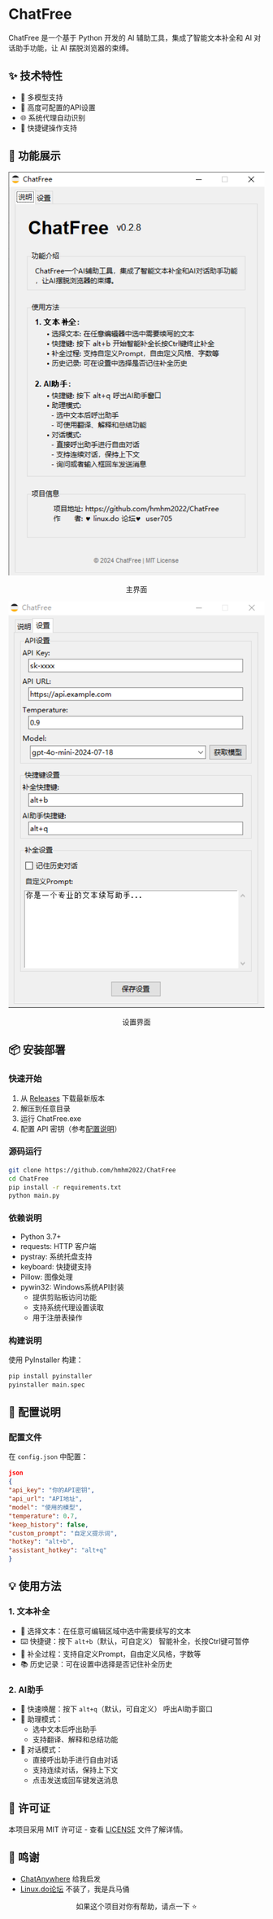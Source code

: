 # ChatFree

ChatFree 是一个基于 Python 开发的 AI 辅助工具，集成了智能文本补全和 AI 对话助手功能，让 AI 摆脱浏览器的束缚。

</div>

## ✨ 技术特性

- 📝 多模型支持
- 🔧 高度可配置的API设置
- 🌐 系统代理自动识别
- 🚀 快捷键操作支持

## 📸 功能展示

<div align="center">
<img src="assets/screenshot1.png" alt="主界面" width="600"/>
<p>主界面</p>
</div>

<div align="center">
<img src="assets/screenshot2.png" alt="设置界面" width="600"/>
<p>设置界面</p>
</div>

## 📦 安装部署

### 快速开始

1. 从 [Releases](https://github.com/hmhm2022/ChatFree/releases) 下载最新版本
2. 解压到任意目录
3. 运行 ChatFree.exe
4. 配置 API 密钥（参考[配置说明](#-配置说明)）

### 源码运行
```bash
git clone https://github.com/hmhm2022/ChatFree
cd ChatFree
pip install -r requirements.txt
python main.py

```

### 依赖说明

- Python 3.7+
- requests: HTTP 客户端
- pystray: 系统托盘支持
- keyboard: 快捷键支持
- Pillow: 图像处理
- pywin32: Windows系统API封装
  - 提供剪贴板访问功能
  - 支持系统代理设置读取
  - 用于注册表操作

### 构建说明

使用 PyInstaller 构建：
```bash
pip install pyinstaller
pyinstaller main.spec
```

## 🔧 配置说明

### 配置文件

在 `config.json` 中配置：
```json
json
{
"api_key": "你的API密钥",
"api_url": "API地址",
"model": "使用的模型",
"temperature": 0.7,
"keep_history": false,
"custom_prompt": "自定义提示词",
"hotkey": "alt+b",
"assistant_hotkey": "alt+q"
}
```

## 💡 使用方法

### 1. 文本补全
- 📝 选择文本：在任意可编辑区域中选中需要续写的文本
- ⌨️ 快捷键：按下 `alt+b`（默认，可自定义） 智能补全，长按Ctrl键可暂停
- 🎯 补全过程：支持自定义Prompt，自由定义风格，字数等
- 📚 历史记录：可在设置中选择是否记住补全历史

### 2. AI助手
- 🚀 快速唤醒：按下 `alt+q`（默认，可自定义） 呼出AI助手窗口
- 📖 助理模式：
  - 选中文本后呼出助手
  - 支持翻译、解释和总结功能
- 💬 对话模式：
  - 直接呼出助手进行自由对话
  - 支持连续对话，保持上下文
  - 点击发送或回车键发送消息

## 📜 许可证

本项目采用 MIT 许可证 - 查看 [LICENSE](LICENSE) 文件了解详情。

## 🙏 鸣谢

- [ChatAnywhere](https://github.com/LiangYang666/ChatAnywhere)  给我启发
- [Linux.do论坛](https://linux.do) 不装了，我是兵马俑

<div align="center">

如果这个项目对你有帮助，请点一下 ⭐️

</div>
